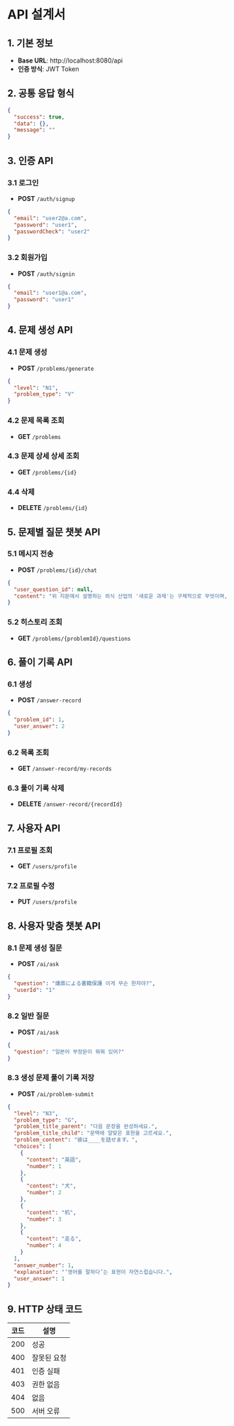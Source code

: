 # API 설계서

## 1. 기본 정보

- **Base URL**: http://localhost:8080/api
- **인증 방식**: JWT Token

## 2. 공통 응답 형식

```json
{
  "success": true,
  "data": {},
  "message": ""
}
```

## 3. 인증 API

### 3.1 로그인

- **POST** `/auth/signup`

```json
{
  "email": "user2@a.com",
  "password": "user1",
  "passwordCheck": "user2"
}
```

### 3.2 회원가입

- **POST** `/auth/signin`

```json
{
  "email": "user1@a.com",
  "password": "user1"
}
```

## 4. 문제 생성 API

### 4.1 문제 생성

- **POST** `/problems/generate`

```json
{
  "level": "N1",
  "problem_type": "V"
}
```

### 4.2 문제 목록 조회

- **GET** `/problems`

### 4.3 문제 상세 상세 조회

- **GET** `/problems/{id}`

### 4.4 삭제

- **DELETE** `/problems/{id}`

## 5. 문제별 질문 챗봇 API

### 5.1 메시지 전송

- **POST** `/problems/{id}/chat`

```json
{
  "user_question_id": null,
  "content": "위 지문에서 설명하는 외식 산업의 '새로운 과제'는 구체적으로 무엇이며, 이 과제들을 해결하기 위한 어떤 노력들이 언급되어 있나요?"
}
```

### 5.2 히스토리 조회

- **GET** `/problems/{problemId}/questions`

## 6. 풀이 기록 API

### 6.1 생성

- **POST** `/answer-record`

```json
{
  "problem_id": 1,
  "user_answer": 2
}
```

### 6.2 목록 조회

- **GET** `/answer-record/my-records`

### 6.3 풀이 기록 삭제

- **DELETE** `/answer-record/{recordId}`

## 7. 사용자 API

### 7.1 프로필 조회

- **GET** `/users/profile`

### 7.2 프로필 수정

- **PUT** `/users/profile`

## 8. 사용자 맞춤 챗봇 API

### 8.1 문제 생성 질문

- **POST** `/ai/ask`

```json
{
  "question": "燻蒸による書籍保護 이게 무슨 한자야?",
  "userId": "1"
}
```

### 8.2 일반 질문

- **POST** `/ai/ask`

```json
{
  "question": "일본어 부정문이 뭐뭐 있어?"
}
```

### 8.3 생성 문제 풀이 기록 저장

- **POST** `/ai/problem-submit`

```json
{
  "level": "N3",
  "problem_type": "G",
  "problem_title_parent": "다음 문장을 완성하세요.",
  "problem_title_child": "문맥에 알맞은 표현을 고르세요.",
  "problem_content": "彼は____を話せます。",
  "choices": [
    {
      "content": "英語",
      "number": 1
    },
    {
      "content": "犬",
      "number": 2
    },
    {
      "content": "机",
      "number": 3
    },
    {
      "content": "走る",
      "number": 4
    }
  ],
  "answer_number": 1,
  "explanation": "‘영어를 말하다’는 표현이 자연스럽습니다.",
  "user_answer": 1
}
```

## 9. HTTP 상태 코드

| 코드 | 설명        |
| ---- | ----------- |
| 200  | 성공        |
| 400  | 잘못된 요청 |
| 401  | 인증 실패   |
| 403  | 권한 없음   |
| 404  | 없음        |
| 500  | 서버 오류   |
